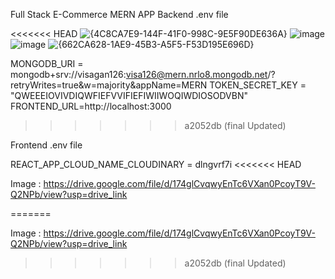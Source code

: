 Full Stack E-Commerce MERN APP
Backend .env file

<<<<<<< HEAD
![{4C8CA7E9-144F-41F0-998C-9E5F90DE636A}](https://github.com/user-attachments/assets/c54c1619-f9d3-40aa-bd33-b7b4a608ca6d)
![image](https://github.com/user-attachments/assets/f8fa875e-26a0-4b8b-a1bb-75237440eb44)
![image](https://github.com/user-attachments/assets/eca884f2-c2aa-4abb-8416-303fe6de17d5)
![{662CA628-1AE9-45B3-A5F5-F53D195E696D}](https://github.com/user-attachments/assets/b4a552a1-8093-4ebd-adca-009ced89f74f)






MONGODB_URI = mongodb+srv://visagan126:visa126@mern.nrlo8.mongodb.net/?retryWrites=true&w=majority&appName=MERN TOKEN_SECRET_KEY = "QWEEEIOVIVDIQWFIEFVVIFIEFIWIIWOQIWDIOSODVBN" FRONTEND_URL=http://localhost:3000
>>>>>>> a2052db (final Updated)

Frontend .env file

REACT_APP_CLOUD_NAME_CLOUDINARY = dlngvrf7i
<<<<<<< HEAD

Image : https://drive.google.com/file/d/174glCvqwyEnTc6VXan0PcoyT9V-Q2NPb/view?usp=drive_link


=======

Image : https://drive.google.com/file/d/174glCvqwyEnTc6VXan0PcoyT9V-Q2NPb/view?usp=drive_link
>>>>>>> a2052db (final Updated)
